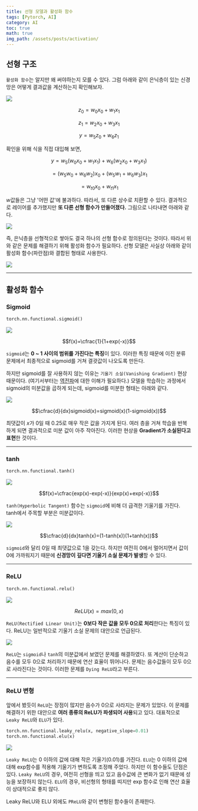 ```yaml
---
title: 선형 모델과 활성화 함수
tags: [Pytorch, AI]
category: AI
toc: true 
math: true
img_path: /assets/posts/activation/
---
```


## 선형 구조

`활성화 함수`는 알지만 왜 써야하는지 모를 수 있다. 그럼 아래와 같이 은닉층이 있는 신경망은 어떻게 결과값을 계산하는지 확인해보자.

![](deep-linear.png)

$$z_0=w_0x_0+w_1x_1$$

$$z_1=w_2x_0+w_3x_1$$

$$y=w_5z_0+w_6z_1$$

확인을 위해 식을 직접 대입해 보면,

$$y=w_5(w_0x_0+w_1x_1)+w_6(w_2x_0+w_3x_1)$$

$$=(w_5w_0+w_6w_2)x_0+(w_5w_1+w_6w_3)x_1$$

$$=w_{t0}x_0+w_{t1}x_1$$

$w$값들은 그냥 '어떤 값'에 불과하다. 따라서, 또 다른 상수로 치환할 수 있다. 결과적으로 레이어를 추가했지만 **또 다른 선형 함수가 만들어졌다.** 그림으로 나타내면 아래와 같다. 

![](linear.png)

즉, 은닉층을 선형적으로 쌓아도 결국 하나의 선형 함수로 정의된다는 것이다. 따라서 위와 같은 문제를 해결하기 위해 활성화 함수가 필요하다. 선형 모델은 사실상 아래와 같이 활성화 함수(파란점)와 결합된 형태로 사용한다.

![](viz-activate.png)

---

## 활성화 함수

### Sigmoid

```python
torch.nn.functional.sigmoid()
```

![](sigmoid.png)

$$f(x)=\cfrac{1}{1+exp(-x)}$$

`sigmoid`는 **0 ~ 1 사이의 범위를 가진다는 특징**이 있다. 이러한 특징 때문에 이진 분류 문제에서 최종적으로 sigmoid를 거쳐 결괏값이 나오도록 만든다. 

하지만 sigmoid를 잘 사용하지 않는 이유는 `기울기 소실(Vanishing Gradient)` 현상 때문이다. (여기서부터는 [역전파](https://velog.io/@denev6/backward)에 대한 이해가 필요하다.) 모델을 학습하는 과정에서 sigmoid의 미분값을 곱하게 되는데, sigmoid를 미분한 형태는 아래와 같다. 

![](sigmoid-prime.png)

$$\cfrac{d}{dx}sigmoid(x)=sigmoid(x)(1-sigmoid(x))$$

최댓값이 $x$가 0일 때 0.25로 매우 작은 값을 가지게 된다. 여러 층을 거쳐 학습을 반복하게 되면 결과적으로 미분 값이 아주 작아진다. 이러한 현상을 **Gradient가 소실된다고 표현**한 것이다. 

---

### tanh

```python
torch.nn.functional.tanh()
```

![](tanh.png)

$$f(x)=\cfrac{exp(x)-exp(-x)}{exp(x)+exp(-x)}$$

`tanh(Hyperbolic Tangent)` 함수는 `sigmoid`에 비해 더 급격한 기울기를 가진다. tanh에서 주목할 부분은 미분값이다. 

![](tanh-prime.png)

$$\cfrac{d}{dx}tanh(x)=(1-tanh(x))(1+tanh(x))$$

`sigmoid`와 달리 0일 때 최댓값으로 1을 갖는다. 하지만 여전히 0에서 멀어지면서 값이 0에 가까워지기 때문에 **신경망이 깊다면 기울기 소실 문제가 발생**할 수 있다. 

---

### ReLU

```python
torch.nn.functional.relu()
```

![](relu.png)

$$ReLU(x)=max(0, x)$$

`ReLU(Rectified Linear Unit)`는 **0보다 작은 값을 모두 0으로 처리**한다는 특징이 있다. ReLU는 일반적으로 기울기 소실 문제의 대안으로 언급된다. 

![](relu-prime.png)

`ReLU`는 `sigmoid`나 `tanh`의 미분값에서 보였던 문제를 해결하였다. 또 계산이 단순하고 음수를 모두 0으로 처리하기 때문에 연산 효율이 뛰어나다. 문제는 음수값들이 모두 0으로 사라진다는 것이다. 이러한 문제를 `Dying ReLU`라고 부른다. 

---

### ReLU 변형

앞에서 봤듯이 `ReLU`는 장점이 많지만 음수가 0으로 사라지는 문제가 있었다. 이 문제를 해결하기 위한 대안으로 **여러 종류의 ReLU가 파생되어 사용**되고 있다. 대표적으로 `Leaky ReLU`와 `ELU`가 있다. 

```python
torch.nn.functional.leaky_relu(x, negative_slope=0.01)
torch.nn.functional.elu(x)
```

![](relu2.png)

`Leaky ReLU`는 0 이하의 값에 대해 작은 기울기(0.01)를 가진다. `ELU`는 0 이하의 값에 대해 exp함수를 적용해 기울기가 변하도록 조정해 주었다. 하지만 이 함수들도 단점은 있다. `Leaky ReLU`의 경우, 여전히 선형을 띄고 있고 음수값에 큰 변화가 없기 때문에 성능을 보장하지 않는다. `ELU`의 경우, 비선형의 형태를 띠지만 exp 함수로 인해 연산 효율이 상대적으로 좋지 않다. 

Leaky ReLU와 ELU 외에도 `PReLU`와 같이 변형된 함수들이 존재한다.